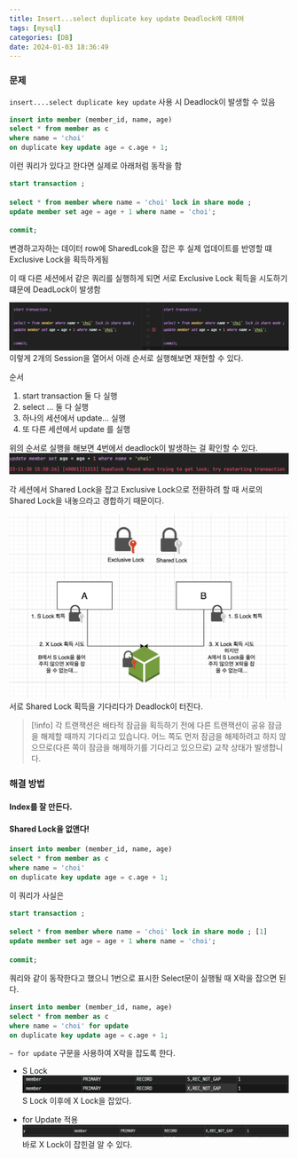 ```yaml
---
title: Insert...select duplicate key update Deadlock에 대하여
tags: [mysql]
categories: [DB]
date: 2024-01-03 18:36:49
---
```

### 문제

`insert....select duplicate key update` 
사용 시 Deadlock이 발생할 수 있음

```sql
insert into member (member_id, name, age)  
select * from member as c  
where name = 'choi'  
on duplicate key update age = c.age + 1;
```

이런 쿼리가 있다고 한다면 실제로 아래처럼 동작을 함
```sql
start transaction ;  
  
select * from member where name = 'choi' lock in share mode ;  
update member set age = age + 1 where name = 'choi';  
  
commit;
```

변경하고자하는 데이터 row에 SharedLcok을 잡은 후 실제 업데이트를 반영할 떄
Exclusive Lock을 획득하게됨

이 때 다른 세션에서 같은 쿼리를 실행하게 되면 서로 Exclusive Lock 획득을 시도하기 떄문에 DeadLock이 발생함

![](/assets/img/b5a3cee57687b989a680446721978936.png)
이렇게 2개의 Session을 열어서 아래 순서로 실행해보면 재현할 수 있다.

순서
1. start transaction 둘 다 실행
2. select ... 둘 다 실행
3. 하나의 세션에서 update... 실행
4. 또 다른 세션에서 update 를 실행

위의 순서로 실행을 해보면 4번에서 deadlock이 발생하는 걸 확인할 수 있다.
![](/assets/img/957b9c46917cadec4be2e99fcfd3a36f.png)

각 세션에서 Shared Lock을 잡고 Exclusive Lock으로 전환하려 할 때 서로의 Shared Lock을 내놓으라고 경합하기 때문이다.

![](/assets/img/d9e37384c8d5a45cfd5eac199a0f80e5.png)
서로 Shared Lock 획득을 기다리다가 Deadlock이 터진다.

> [!info] 
> 각 트랜잭션은 배타적 잠금을 획득하기 전에 다른 트랜잭션이 공유 잠금을 해제할 때까지 기다리고 있습니다. 어느 쪽도 먼저 잠금을 해제하려고 하지 않으므로(다른 쪽이 잠금을 해제하기를 기다리고 있으므로) 교착 상태가 발생합니다.

### 해결 방법

#### Index를 잘 만든다.

#### Shared Lock을 없앤다!

```sql
insert into member (member_id, name, age)  
select * from member as c  
where name = 'choi'  
on duplicate key update age = c.age + 1;
```
이 쿼리가 사실은 
```sql
start transaction ;  
  
select * from member where name = 'choi' lock in share mode ; [1]
update member set age = age + 1 where name = 'choi';  
  
commit;
```
쿼리와 같이 동작한다고 했으니 1번으로 표시한 Select문이 실행될 때 X락을 잡으면 된다.

```sql
insert into member (member_id, name, age)  
select * from member as c  
where name = 'choi' for update
on duplicate key update age = c.age + 1;
```
`~ for update` 구문을 사용하여 X락을 잡도록 한다.

- S Lock
	![](/assets/img/1a9a7e9b398d87b0b1aa493edf5e3d2b.png)
	S Lock 이후에 X Lock을 잡았다.

- for Update 적용
	![](/assets/img/056e11f438b9dd9cdca25e67f7d781d3.png)
	바로 X Lock이 잡힌걸 알 수 있다.
